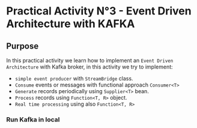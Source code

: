 

# Practical Activity N°3 - Event Driven Architecture with KAFKA

## Purpose

In this practical activity we learn how to implement an `Event Driven Architecture` with Kafka broker,
in this activity we try to implement:
- `simple event producer` with `StreamBridge` class.
- `Consume` events or messages with functional approach `Consumer<T>`
- `Generate` records periodically using `Supplier<T>` bean.
- `Process` records using `Function<T, R>` object.
- `Real time processing` using also `Function<T, R>`


### Run Kafka in local


